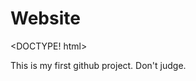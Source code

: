 # Website
<DOCTYPE! html>
<html>
  <head>
    <title>WEBSITE</title>
  </head>
  <body>
    <p>This is my first github project. Don't judge.</p>
  </body>
</html>
